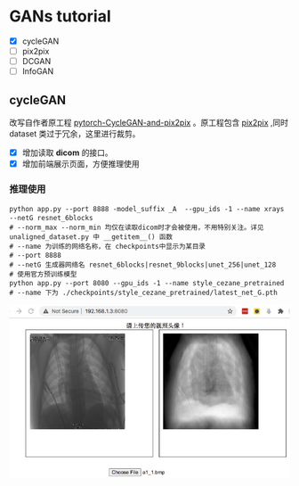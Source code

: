 # GANs tutorial
- [x] cycleGAN
- [ ] pix2pix
- [ ] DCGAN
- [ ] InfoGAN

## cycleGAN

 改写自作者原工程 [pytorch-CycleGAN-and-pix2pix](https://github.com/junyanz/pytorch-CycleGAN-and-pix2pix) 。原工程包含 [pix2pix](https://arxiv.org/pdf/1611.07004.pdf) ,同时 dataset 类过于冗余，这里进行裁剪。

- [x] 增加读取 **dicom** 的接口。
- [x] 增加前端展示页面，方便推理使用

###  推理使用
```
python app.py --port 8888 -model_suffix _A  --gpu_ids -1 --name xrays --netG resnet_6blocks
# --norm_max --norm_min 均仅在读取dicom时才会被使用，不用特别关注。详见 unaligned_dataset.py 中 __getitem__() 函数
# --name 为训练的网络名称，在 checkpoints中显示为某目录
# --port 8888
# --netG 生成器网络名 resnet_6blocks|resnet_9blocks|unet_256|unet_128
# 使用官方预训练模型
python app.py --port 8080 --gpu_ids -1 --name style_cezane_pretrained
# --name 下为 ./checkpoints/style_cezane_pretrained/latest_net_G.pth
```

![](https://raw.githubusercontent.com/anxingle/GANs_tutorial/main/imgs/infer.jpg)

